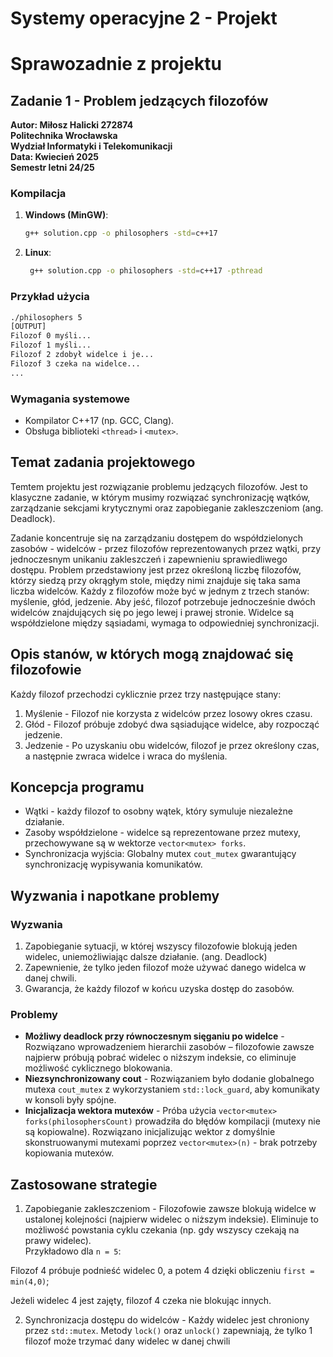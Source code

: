 # Systemy operacyjne 2 - Projekt

# Sprawozadnie z projektu

## Zadanie 1 - Problem jedzących filozofów
**Autor: Miłosz Halicki 272874**  
 **Politechnika Wrocławska**  
**Wydział Informatyki i Telekomunikacji**  
**Data: Kwiecień 2025**  
**Semestr letni 24/25**

### Kompilacja
1. **Windows (MinGW)**:
   ```bash
   g++ solution.cpp -o philosophers -std=c++17

   ```
2. **Linux**:
   ```bash
    g++ solution.cpp -o philosophers -std=c++17 -pthread
   ```

### Przykład użycia

```bash
./philosophers 5
[OUTPUT]
Filozof 0 myśli...
Filozof 1 myśli...
Filozof 2 zdobył widelce i je...
Filozof 3 czeka na widelce...
...
```

### Wymagania systemowe
- Kompilator C++17 (np. GCC, Clang).
- Obsługa biblioteki `<thread>` i `<mutex>`.


## Temat zadania projektowego
Temtem projektu jest rozwiązanie problemu jedzących filozofów. Jest to klasyczne zadanie, w którym musimy rozwiązać synchronizację wątków, zarządzanie sekcjami krytycznymi oraz zapobieganie zakleszczeniom (ang. Deadlock).

Zadanie koncentruje się na zarządzaniu dostępem do współdzielonych zasobów - widelców - przez filozofów reprezentowanych przez wątki, przy jednoczesnym unikaniu zakleszczeń i zapewnieniu sprawiedliwego dostępu.
Problem przedstawiony jest przez określoną liczbę filozofów, którzy siedzą przy okrągłym stole, między nimi znajduje się taka sama liczba widelców. Każdy z filozofów może być w jednym z trzech stanów: myślenie, głód, jedzenie. Aby jeść, filozof potrzebuje jednocześnie dwóch widelców znajdujących się po jego lewej i prawej stronie. Widelce są współdzielone między sąsiadami, wymaga to odpowiedniej synchronizacji.

## Opis stanów, w których mogą znajdować się filozofowie
Każdy filozof przechodzi cyklicznie przez trzy następujące stany:
1. Myślenie - Filozof nie korzysta z widelców przez losowy okres czasu.
2. Głód - Filozof próbuje zdobyć dwa sąsiadujące widelce, aby rozpocząć jedzenie.
3. Jedzenie - Po uzyskaniu obu widelców, filozof je przez określony czas, a następnie zwraca widelce i wraca do myślenia.


## Koncepcja programu
- Wątki - każdy filozof to osobny wątek, który symuluje niezależne działanie.
- Zasoby współdzielone - widelce są reprezentowane przez mutexy, przechowywane są w wektorze `vector<mutex> forks`.
- Synchronizacja wyjścia: Globalny mutex `cout_mutex` gwarantujący synchronizację wypisywania komunikatów.

## Wyzwania i napotkane problemy
### Wyzwania
1. Zapobieganie sytuacji, w której wszyscy filozofowie blokują jeden widelec, uniemożliwiając dalsze działanie. (ang. Deadlock)
2. Zapewnienie, że tylko jeden filozof może używać danego widelca w danej chwili.
3. Gwarancja, że każdy filozof w końcu uzyska dostęp do zasobów.

### Problemy
- **Możliwy deadlock przy równoczesnym sięganiu po widelce** - Rozwiązano wprowadzeniem hierarchii zasobów – filozofowie zawsze najpierw próbują pobrać widelec o niższym indeksie, co eliminuje możliwość cyklicznego blokowania.
- **Niezsynchronizowany cout** - Rozwiązaniem było dodanie globalnego mutexa `cout_mutex` z wykorzystaniem `std::lock_guard`, aby komunikaty w konsoli były spójne.
- **Inicjalizacja wektora mutexów** - Próba użycia `vector<mutex> forks(philosophersCount)` prowadziła do błędów kompilacji (mutexy nie są kopiowalne). Rozwiązano inicjalizując wektor z domyślnie skonstruowanymi mutexami poprzez `vector<mutex>(n)` - brak potrzeby kopiowania mutexów.

## Zastosowane strategie
1. Zapobieganie zakleszczeniom - Filozofowie zawsze blokują widelce w ustalonej kolejności (najpierw widelec o niższym indeksie). Eliminuje to możliwość powstania cyklu czekania (np. gdy wszyscy czekają na prawy widelec).  
Przykładowo dla `n = 5`:

Filozof 4 próbuje podnieść widelec 0, a potem 4 dzięki obliczeniu `first = min(4,0)`;  

Jeżeli widelec 4 jest zajęty, filozof 4 czeka nie blokując innych.

2. Synchronizacja dostępu do widelców - Każdy widelec jest chroniony przez `std::mutex`. Metody `lock()` oraz `unlock()` zapewniają, że tylko 1 filozof może trzymać dany widelec w danej chwili

